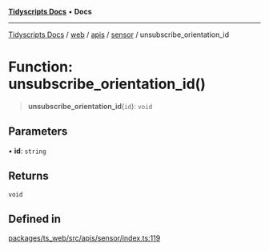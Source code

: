 [**Tidyscripts Docs**](../../../../../../../README.md) • **Docs**

***

[Tidyscripts Docs](../../../../../../../globals.md) / [web](../../../../../README.md) / [apis](../../../README.md) / [sensor](../README.md) / unsubscribe\_orientation\_id

# Function: unsubscribe\_orientation\_id()

> **unsubscribe\_orientation\_id**(`id`): `void`

## Parameters

• **id**: `string`

## Returns

`void`

## Defined in

[packages/ts\_web/src/apis/sensor/index.ts:119](https://github.com/sheunaluko/tidyscripts/blob/master/packages/ts_web/src/apis/sensor/index.ts#L119)
